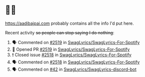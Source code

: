 # 👋🏻
<!--
**aadibajpai/aadibajpai** is a ✨ _special_ ✨ repository because its `README.md` (this file) appears on your GitHub profile.
-->
https://aadibajpai.com probably contains all the info I'd put here.

Recent activity ~~so people can stop saying I do nothing~~:
<!--START_SECTION:activity-->
1. 🗣 Commented on [#2519](https://github.com//SwagLyrics/SwagLyrics-For-Spotify/issues/2519) in [SwagLyrics/SwagLyrics-For-Spotify](https://github.com//SwagLyrics/SwagLyrics-For-Spotify)
2. 💪 Opened PR [#2519](https://github.com//SwagLyrics/SwagLyrics-For-Spotify/pull/2519) in [SwagLyrics/SwagLyrics-For-Spotify](https://github.com//SwagLyrics/SwagLyrics-For-Spotify)
3. ❗️ Closed issue [#2518](https://github.com//SwagLyrics/SwagLyrics-For-Spotify/issues/2518) in [SwagLyrics/SwagLyrics-For-Spotify](https://github.com//SwagLyrics/SwagLyrics-For-Spotify)
4. 🗣 Commented on [#2518](https://github.com//SwagLyrics/SwagLyrics-For-Spotify/issues/2518) in [SwagLyrics/SwagLyrics-For-Spotify](https://github.com//SwagLyrics/SwagLyrics-For-Spotify)
5. 🗣 Commented on [#42](https://github.com//SwagLyrics/SwagLyrics-discord-bot/issues/42) in [SwagLyrics/SwagLyrics-discord-bot](https://github.com//SwagLyrics/SwagLyrics-discord-bot)
<!--END_SECTION:activity-->
